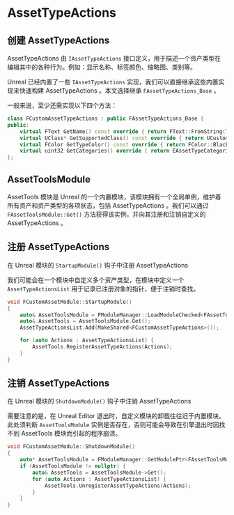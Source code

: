 # AssetTypeActions

## 创建 AssetTypeActions

AssetTypeActions 由 `IAssetTypeActions` 接口定义，用于描述一个资产类型在编辑其中的各种行为。例如：显示名称、标签颜色、缩略图、类别等。

Unreal 已经内置了一些 `IAssetTypeActions` 实现，我们可以直接继承这些内置实现来快速构建 AssetTypeActions 。本文选择继承 `FAssetTypeActions_Base` 。

一般来说，至少还需实现以下四个方法：

```cpp
class FCustomAssetTypeActions : public FAssetTypeActions_Base {
public:
	virtual FText GetName() const override { return FText::FromString(TEXT("Custom Asset")); }
	virtual UClass* GetSupportedClass() const override { return UCustomAsset::StaticClass(); }
	virtual FColor GetTypeColor() const override { return FColor::Black; }
	virtual uint32 GetCategories() override { return EAssetTypeCategories::Misc; }
};
```

## AssetToolsModule

AssetTools 模块是 Unreal 的一个内置模块，该模块拥有一个全局单例，维护着所有资产和资产类型的各项状态，包括 AssetTypeActions 。我们可以通过 `FAssetToolsModule::Get()` 方法获得该实例，并向其注册和注销自定义的 AssetTypeActions 。

## 注册 AssetTypeActions

在 Unreal 模块的 `StartupModule()` 钩子中注册 AssetTypeActions

我们可能会在一个模块中自定义多个资产类型，在模块中定义一个 `AssetTypeActionsList` 用于记录已注册对象的指针，便于注销时查找。

```cpp
void FCustomAssetModule::StartupModule()
{
	auto& AssetToolsModule = FModuleManager::LoadModuleChecked<FAssetToolsModule>("AssetTools");
	auto& AssetTools = AssetToolsModule.Get();
	AssetTypeActionsList.Add(MakeShared<FCustomAssetTypeActions>());

	for (auto Actions : AssetTypeActionsList) {
		AssetTools.RegisterAssetTypeActions(Actions);
	}
}
```

## 注销 AssetTypeActions

在 Unreal 模块的 `ShutdownModule()` 钩子中注销 AssetTypeActions

需要注意的是，在 Unreal Editor 退出时，自定义模块的卸载往往迟于内置模块。此处须判断 `AssetToolsModule` 实例是否存在，否则可能会导致在引擎退出时因找不到 AssetTools 模块而引起的程序崩溃。

```cpp
void FCustomAssetModule::ShutdownModule()
{
	auto* AssetToolsModule = FModuleManager::GetModulePtr<FAssetToolsModule>("AssetTools");
	if (AssetToolsModule != nullptr) {
		auto& AssetTools = AssetToolsModule->Get();
		for (auto Actions : AssetTypeActionsList) {
			AssetTools.UnregisterAssetTypeActions(Actions);
		}
	}
}
```
